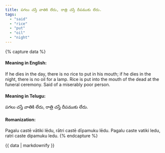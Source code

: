 ```yaml
---
title: పగలు చస్తే వాతికి లేదు, రాత్రి చస్తే దీపముకు లేదు.
tags:
  - "said"
  - "rice"
  - "put"
  - "oil"
  - "night"
---
```


{% capture data %}
#### Meaning in English:
If he dies in the day, there is no rice to put in his mouth; if he dies in the night, there is no oil for a lamp.
Rice is put into the mouth of the dead at the funeral ceremony.
Said of a miserably poor person.

#### Meaning in Telugu:
పగలు చస్తే వాతికి లేదు, రాత్రి చస్తే దీపముకు లేదు.

#### Romanization:
Pagalu castē vātiki lēdu, rātri castē dīpamuku lēdu.
Pagalu caste vatiki ledu, ratri caste dipamuku ledu.
{% endcapture %}

{{ data | markdownify }}

